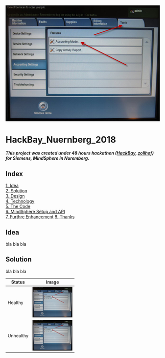 ![Logo](https://github.com/vivek-bombatkar/HackBay_Nuernberg_2018/raw/master/images/IMG_1541.JPG)

# HackBay_Nuernberg_2018    

***This project was created under 48 hours hackathon ([HackBay](https://www.hackbay.de/), [zollhof](https://www.zollhof.de/)) for Siemens, MindSphere in Nuremberg.***  


## Index
[1. Idea](#idea)  
[2. Solution](#Solution)  
[3. Design](#design)  
[4. Technology](#technology)    
[5. The Code](#thecode)  
[6. MindSphere Setup and API](#MindSpheresetup)  
[7. Furthre Enhancement](#FurthreEnhancement)
[8. Thanks](#Thanks)


## <a name="idea"></a>Idea    
bla bla bla  

## <a name="Solution"></a>Solution    
bla bla bla  


| Status | Image |
| --- | --- |
| Healthy | <img src="https://github.com/vivek-bombatkar/HackBay_Nuernberg_2018/raw/master/images/IMG_1541.JPG" width="130" height="100" /> |
| Unhealthy | <img src="https://github.com/vivek-bombatkar/HackBay_Nuernberg_2018/raw/master/images/IMG_1541.JPG" width="130" height="100" /> |

